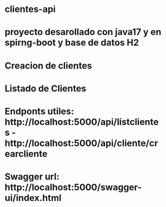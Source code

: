 # clientes-api
# proyecto desarollado con java17 y en spirng-boot y base de datos H2
# Creacion de clientes 
# Listado de Clientes

# Endponts utiles: http://localhost:5000/api/listclientes - http://localhost:5000/api/cliente/crearcliente

# Swagger url: http://localhost:5000/swagger-ui/index.html
